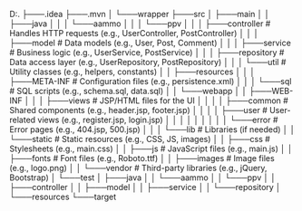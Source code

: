D:.
├───.idea
├───.mvn
│   └───wrapper
├───src
│   ├───main
│   │   ├───java
│   │   │   └───aammo
│   │   │       └───ppv
│   │   │           ├───controller   # Handles HTTP requests (e.g., UserController, PostController)
│   │   │           ├───model        # Data models (e.g., User, Post, Comment)
│   │   │           ├───service      # Business logic (e.g., UserService, PostService)
│   │   │           ├───repository   # Data access layer (e.g., UserRepository, PostRepository)
│   │   │           └───util         # Utility classes (e.g., helpers, constants)
│   │   ├───resources
│   │   │   ├───META-INF             # Configuration files (e.g., persistence.xml)
│   │   │   └───sql                  # SQL scripts (e.g., schema.sql, data.sql)
│   │   └───webapp
│   │       ├───WEB-INF
│   │       │   ├───views            # JSP/HTML files for the UI
│   │       │   │   ├───common       # Shared components (e.g., header.jsp, footer.jsp)
│   │       │   │   ├───user         # User-related views (e.g., register.jsp, login.jsp)
│   │       │   │   │
│   │       │   │   └───error        # Error pages (e.g., 404.jsp, 500.jsp)
│   │       │   └───lib              # Libraries (if needed)
│   │       └───static               # Static resources (e.g., CSS, JS, images)
│   │           ├───css              # Stylesheets (e.g., main.css)
│   │           ├───js               # JavaScript files (e.g., main.js)
│   │           ├───fonts            # Font files (e.g., Roboto.ttf)
│   │           ├───images           # Image files (e.g., logo.png)
│   │           └───vendor           # Third-party libraries (e.g., jQuery, Bootstrap)
│   └───test
│       ├───java
│       │   └───aammo
│       │           └───ppv
│       │               ├───controller
│       │               ├───model
│       │               ├───service
│       │               └───repository
│       └───resources
└───target